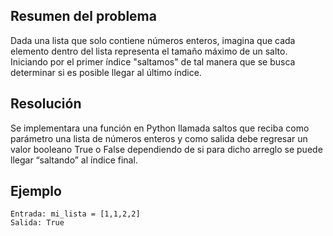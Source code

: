 

## Resumen del problema

Dada una lista que solo contiene números enteros, imagina que cada elemento
dentro del lista representa el tamaño máximo de un salto. Iniciando por el primer
índice "saltamos" de tal manera que se busca determinar si es posible llegar al último
índice.

## Resolución

Se implementara una función en Python llamada saltos que reciba como parámetro una lista de números enteros y como salida debe regresar un valor booleano True o False dependiendo de si para dicho arreglo se puede llegar “saltando” al índice final.

## Ejemplo 

```
Entrada: mi_lista = [1,1,2,2]
Salida: True
```

